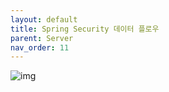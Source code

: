 ```yaml
---
layout: default
title: Spring Security 데이터 플로우 
parent: Server
nav_order: 11
---
```


![img](../../../assets/java/1.svg)